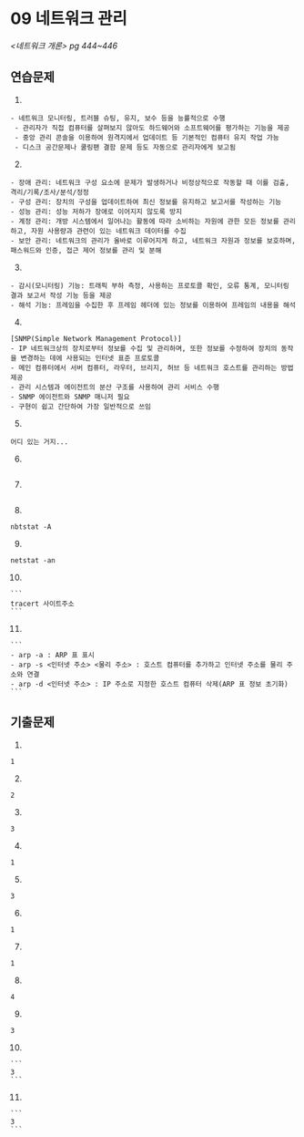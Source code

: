 # 09 네트워크 관리

*<네트워크 개론> pg 444~446*



## 연습문제

1. 

   ```
   - 네트워크 모니터링, 트러블 슈팅, 유지, 보수 등을 능률적으로 수행
   	- 관리자가 직접 컴퓨터를 살펴보지 않아도 하드웨어와 소프트웨어를 평가하는 기능을 제공
   	- 중앙 관리 콘솔을 이용하여 원격지에서 업데이트 등 기본적인 컴퓨터 유지 작업 가능
   	- 디스크 공간문제나 쿨링팬 결함 문제 등도 자동으로 관리자에게 보고됨
   ```

2. 

   ```
   - 장애 관리: 네트워크 구성 요소에 문제가 발생하거나 비정상적으로 작동할 때 이를 검출, 격리/기록/조사/분석/정정
   - 구성 관리: 장치의 구성을 업데이트하여 최신 정보를 유지하고 보고서를 작성하는 기능
   - 성능 관리: 성능 저하가 장애로 이어지지 않도록 방지
   - 계정 관리: 개방 시스템에서 일어나는 활동에 따라 소비하는 자원에 관한 모든 정보를 관리하고, 자원 사용량과 관련이 있는 네트워크 데이터를 수집
   - 보안 관리: 네트워크의 관리가 올바로 이루어지게 하고, 네트워크 자원과 정보를 보호하며, 패스워드와 인증, 접근 제어 정보를 관리 및 분해
   ```

3. 

   ```
   - 감시(모니터링) 기능: 트래픽 부하 측정, 사용하는 프로토콜 확인, 오류 통계, 모니터링 결과 보고서 작성 기능 등을 제공
   - 해석 기능: 프레임을 수집한 후 프레임 헤더에 있는 정보를 이용하여 프레임의 내용을 해석
   ```

4. 

   ```
   [SNMP(Simple Network Management Protocol)]
   - IP 네트워크상의 장치로부터 정보를 수집 및 관리하며, 또한 정보를 수정하여 장치의 동작을 변경하는 데에 사용되는 인터넷 표준 프로토콜
   - 메인 컴퓨터에서 서버 컴퓨터, 라우터, 브리지, 허브 등 네트워크 호스트를 관리하는 방법 제공
   - 관리 시스템과 에이전트의 분산 구조를 사용하여 관리 서비스 수행
   - SNMP 에이전트와 SNMP 매니저 필요
   - 구현이 쉽고 간단하여 가장 일반적으로 쓰임
   ```

5. 

   ```
   어디 있는 거지...
   ```
   
6. 

   ```
   
   ```
   
7. 

   ```
   
   ```
   
8. 

   ```
   nbtstat -A
   ```

9. 

   ```
   netstat -an
   ```

10. 

    ```
    tracert 사이트주소
    ```

11. 

    ```
    - arp -a : ARP 표 표시
    - arp -s <인터넷 주소> <물리 주소> : 호스트 컴퓨터를 추가하고 인터넷 주소를 물리 주소와 연결
    - arp -d <인터넷 주소> : IP 주소로 지정한 호스트 컴퓨터 삭제(ARP 표 정보 초기화)
    ```




## 기출문제

1. 

   ```
   1
   ```

2. 

   ```
   2
   ```

3. 

   ```
   3
   ```

4. 

   ```
   1
   ```

5. 

   ```
   3
   ```

6. 

   ```
   1
   ```

7. 

   ```
   1
   ```

8. 

   ```
   4
   ```

9. 

   ```
   3
   ```

10. 

    ```
    3
    ```

11. 

    ```
    3
    ```
